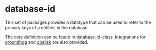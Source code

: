 # database-id

This set of packages provides a datatype that can be used to refer to the primary keys of a entities in the database.

The core definition can be found in [database-id-class](class). Integrations for [groundhog](groundhog) and [obelisk](obelisk) are also provided.
